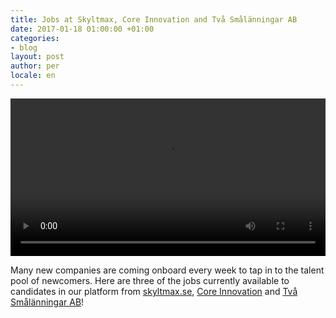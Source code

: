 ```yaml
---
title: Jobs at Skyltmax, Core Innovation and Två Smålänningar AB
date: 2017-01-18 01:00:00 +01:00
categories:
- blog
layout: post
author: per
locale: en
---
```


<video width="100%" controls src="/assets/blog/jan17-job-ads.mp4"></video>

Many new companies are coming onboard every week to tap in to the talent pool of newcomers. Here are three of the jobs currently available to candidates in our platform from [skyltmax.se](http://skyltmax.se/), [Core Innovation](http://coreinnovation.se/) and [Två Smålänningar AB](tvasmalanningar.se)!


